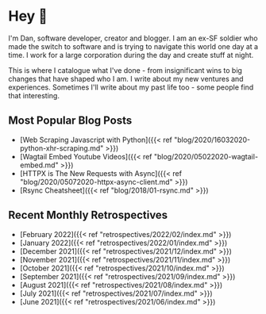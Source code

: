 # Hey 👋

I'm Dan, software developer, creator and blogger. I am an ex-SF soldier who made the switch to software and is trying to navigate this world one day at a time. I work for a large corporation during the day and create stuff at night.

This is where I catalogue what I've done - from insignificant wins to big changes that have shaped who I am. I write about my new ventures and experiences. Sometimes I'll write about my past life too - some people find that interesting.

## Most Popular Blog Posts

- [Web Scraping Javascript with Python]({{< ref "blog/2020/16032020-python-xhr-scraping.md" >}})
- [Wagtail Embed Youtube Videos]({{< ref "blog/2020/05022020-wagtail-embed.md" >}})
- [HTTPX is The New Requests with Async]({{< ref "blog/2020/05072020-httpx-async-client.md" >}})
- [Rsync Cheatsheet]({{< ref "blog/2018/01-rsync.md" >}})

## Recent Monthly Retrospectives

- [February 2022]({{< ref "retrospectives/2022/02/index.md" >}})
- [January 2022]({{< ref "retrospectives/2022/01/index.md" >}})
- [December 2021]({{< ref "retrospectives/2021/12/index.md" >}})
- [November 2021]({{< ref "retrospectives/2021/11/index.md" >}})
- [October 2021]({{< ref "retrospectives/2021/10/index.md" >}})
- [September 2021]({{< ref "retrospectives/2021/09/index.md" >}})
- [August 2021]({{< ref "retrospectives/2021/08/index.md" >}})
- [July 2021]({{< ref "retrospectives/2021/07/index.md" >}})
- [June 2021]({{< ref "retrospectives/2021/06/index.md" >}})
